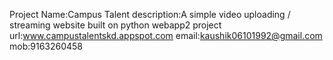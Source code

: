 Project Name:Campus Talent
description:A simple video uploading / streaming website built on python webapp2
project url:www.campustalentskd.appspot.com
email:kaushik06101992@gmail.com
mob:9163260458


